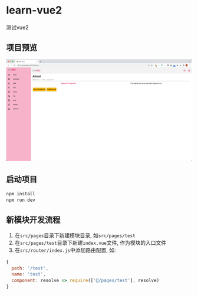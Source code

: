 # learn-vue2

测试vue2

## 项目预览

![preview.png](./preview.png)

## 启动项目
  
  ```bash
  npm install
  npm run dev
  ```

## 新模块开发流程

1. 在`src/pages`目录下新建模块目录, 如`src/pages/test`
2. 在`src/pages/test`目录下新建`index.vue`文件, 作为模块的入口文件
3. 在`src/router/index.js`中添加路由配置, 如:

  ```javascript
  {
    path: '/test',
    name: 'test',
    component: resolve => require(['@/pages/test'], resolve)
  }
  ```
